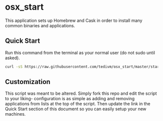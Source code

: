 osx_start
=========

This application sets up Homebrew and Cask in order to install many common
binaries and applications.


Quick Start
-----------

Run this command from the terminal as your normal user (do not sudo until
asked).

```bash
curl -sS https://raw.githubusercontent.com/tedivm/osx_start/master/startup.sh | bash
```

Customization
-------------

This script was meant to be altered. Simply fork this repo and edit the script
to your liking- configuration is as simple as adding and removing applications
from lists at the top of the script. Then update the link in the Quick Start
section of this document so you can easily setup your new machines.
